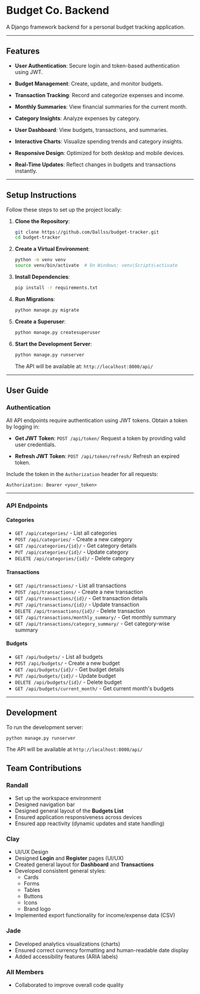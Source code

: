 # Budget Co. Backend

A Django framework backend for a personal budget tracking application.

---

## Features

- **User Authentication**: Secure login and token-based authentication using JWT.
- **Budget Management**: Create, update, and monitor budgets.
- **Transaction Tracking**: Record and categorize expenses and income.
- **Monthly Summaries**: View financial summaries for the current month.
- **Category Insights**: Analyze expenses by category.

- **User Dashboard**: View budgets, transactions, and summaries.
- **Interactive Charts**: Visualize spending trends and category insights.
- **Responsive Design**: Optimized for both desktop and mobile devices.
- **Real-Time Updates**: Reflect changes in budgets and transactions instantly.

---

## Setup Instructions

Follow these steps to set up the project locally:

1. **Clone the Repository**:
   ```bash
   git clone https://github.com/Dallss/budget-tracker.git
   cd budget-tracker
   ```

2. **Create a Virtual Environment**:
   ```bash
   python -m venv venv
   source venv/bin/activate  # On Windows: venv\Scripts\activate
   ```

3. **Install Dependencies**:
   ```bash
   pip install -r requirements.txt
   ```

4. **Run Migrations**:
   ```bash
   python manage.py migrate
   ```

5. **Create a Superuser**:
   ```bash
   python manage.py createsuperuser
   ```

6. **Start the Development Server**:
   ```bash
   python manage.py runserver
   ```

   The API will be available at: `http://localhost:8000/api/`

---

## User Guide

### Authentication

All API endpoints require authentication using JWT tokens. Obtain a token by logging in:

- **Get JWT Token**:
  `POST /api/token/`
  Request a token by providing valid user credentials.

- **Refresh JWT Token**:
  `POST /api/token/refresh/`
  Refresh an expired token.

Include the token in the `Authorization` header for all requests:
```
Authorization: Bearer <your_token>
```

---

### API Endpoints

#### Categories
- `GET /api/categories/` - List all categories
- `POST /api/categories/` - Create a new category
- `GET /api/categories/{id}/` - Get category details
- `PUT /api/categories/{id}/` - Update category
- `DELETE /api/categories/{id}/` - Delete category

#### Transactions
- `GET /api/transactions/` - List all transactions
- `POST /api/transactions/` - Create a new transaction
- `GET /api/transactions/{id}/` - Get transaction details
- `PUT /api/transactions/{id}/` - Update transaction
- `DELETE /api/transactions/{id}/` - Delete transaction
- `GET /api/transactions/monthly_summary/` - Get monthly summary
- `GET /api/transactions/category_summary/` - Get category-wise summary

#### Budgets
- `GET /api/budgets/` - List all budgets
- `POST /api/budgets/` - Create a new budget
- `GET /api/budgets/{id}/` - Get budget details
- `PUT /api/budgets/{id}/` - Update budget
- `DELETE /api/budgets/{id}/` - Delete budget
- `GET /api/budgets/current_month/` - Get current month's budgets

---

## Development

To run the development server:
```bash
python manage.py runserver
```

The API will be available at `http://localhost:8000/api/`

## Team Contributions

### Randall
- Set up the workspace environment
- Designed navigation bar
- Designed general layout of the **Budgets List**
- Ensured application responsiveness across devices
- Ensured app reactivity (dynamic updates and state handling)

### Clay
- UI/UX Design
- Designed **Login** and **Register** pages (UI/UX)
- Created general layout for **Dashboard** and **Transactions**
- Developed consistent general styles:
  - Cards
  - Forms
  - Tables
  - Buttons
  - Icons
  - Brand logo
- Implemented export functionality for income/expense data (CSV)

### Jade
- Developed analytics visualizations (charts)
- Ensured correct currency formatting and human-readable date display
- Added accessibility features (ARIA labels)

### All Members
- Collaborated to improve overall code quality
